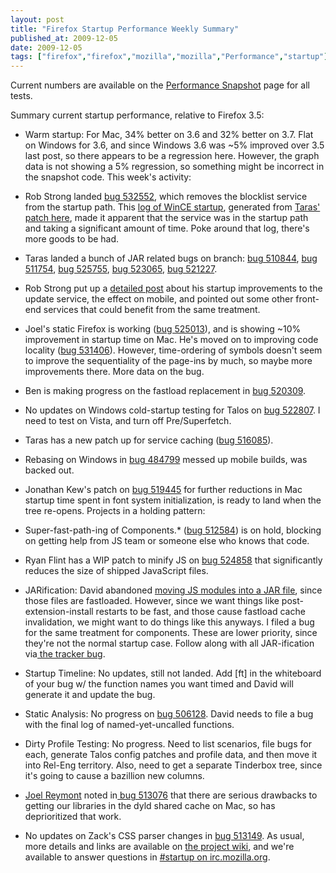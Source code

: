 ```yaml
---
layout: post
title: "Firefox Startup Performance Weekly Summary"
published_at: 2009-12-05
date: 2009-12-05
tags: ["firefox","firefox","mozilla","mozilla","Performance","startup"]
---
```


Current numbers are available on the [Performance  Snapshot](http://graphs.mozilla.org/dashboard/snapshot/) page for all tests.

Summary current startup performance, relative to Firefox 3.5:

*   Warm startup: For Mac, 34% better on 3.6 and 32% better on 3.7. Flat on Windows for 3.6, and since Windows 3.6 was ~5% improved over 3.5 last post, so there appears to be a regression here. However, the graph data is not showing a 5% regression, so something might be incorrect in the snapshot code.
This week's activity:

*   Rob Strong landed [bug 532552](https://bugzilla.mozilla.org/show_bug.cgi?id=532552), which removes the blocklist service from the startup path. This [log of WinCE startup](http://exchangecode.com/robert/work/ce_logs/log.txt), generated from [Taras' patch here](https://bugzilla.mozilla.org/show_bug.cgi?id=470116), made it apparent that the service was in the startup path and taking a significant amount of time. Poke around that log, there's more goods to be had.
*   Taras landed a bunch of JAR related bugs on branch: [bug 510844](https://bugzilla.mozilla.org/show_bug.cgi?id=510844), [bug 511754](https://bugzilla.mozilla.org/show_bug.cgi?id=511754), [bug 525755](https://bugzilla.mozilla.org/show_bug.cgi?id=525755), [bug 523065](https://bugzilla.mozilla.org/show_bug.cgi?id=523065), [bug 521227](https://bugzilla.mozilla.org/show_bug.cgi?id=521227).
*   Rob Strong put up a [detailed  post](http://blog.mozilla.com/rstrong/2009/11/29/the-fastest-code-is-the-code-that-never-runs/ "http://blog.mozilla.com/rstrong/2009/11/29/the-fastest-code-is-the-code-that-never-runs/") about his startup improvements to the  update service, the  effect on mobile, and pointed out some other  front-end services that  could benefit from the same treatment.
*   Joel's static Firefox is working ([bug 525013](https://bugzilla.mozilla.org/show_bug.cgi?id=525013 "https://bugzilla.mozilla.org/show_bug.cgi?id=525013")), and is showing ~10% improvement in  startup time on Mac. He's moved on to improving code locality ([bug 531406](https://bugzilla.mozilla.org/show_bug.cgi?id=531406 "https://bugzilla.mozilla.org/show_bug.cgi?id=531406")). However, time-ordering of symbols  doesn't seem to improve the sequentiality of the page-ins by much, so  maybe more improvements there. More data on the bug.
*   Ben is making progress on the fastload replacement in [bug 520309](https://bugzilla.mozilla.org/show_bug.cgi?id=520309 "https://bugzilla.mozilla.org/show_bug.cgi?id=520309").
*   No updates on Windows cold-startup testing for  Talos on [bug  522807](https://bugzilla.mozilla.org/show_bug.cgi?id=522807). I need to test on Vista, and turn off Pre/Superfetch.
*   Taras has a new patch up for service caching ([bug 516085](https://bugzilla.mozilla.org/show_bug.cgi?id=516085 "https://bugzilla.mozilla.org/show_bug.cgi?id=516085")).
*   Rebasing on Windows in [bug 484799](https://bugzilla.mozilla.org/show_bug.cgi?id=484799 "https://bugzilla.mozilla.org/show_bug.cgi?id=484799") messed up mobile builds, was backed out.
*   Jonathan Kew's patch on [bug        519445](https://bugzilla.mozilla.org/show_bug.cgi?id=519445) for further reductions in Mac startup       time spent in  font system initialization, is ready to land when the tree re-opens.
Projects in a holding pattern:

*   Super-fast-path-ing of Components.* ([bug  512584](https://bugzilla.mozilla.org/show_bug.cgi?id=512584 "https://bugzilla.mozilla.org/show_bug.cgi?id=512584")) is on hold, blocking on getting help from JS team or  someone else who knows that code.
*   Ryan Flint has a WIP patch to minify JS on [bug  524858](https://bugzilla.mozilla.org/show_bug.cgi?id=524858) that significantly reduces the size of shipped JavaScript  files.
*   JARification: David abandoned [moving JS          modules into a JAR file](https://bugzilla.mozilla.org/show_bug.cgi?id=509755), since those files are fastloaded.         However, since we want things like post-extension-install  restarts  to   be     fast, and those cause fastload cache invalidation,  we might   want  to   do   things like this anyways. I filed a bug for  the same   treatment  for     components. These are lower priority,  since they're   not the  normal     startup case. Follow along with all  JAR-ification   via[ the         tracker  bug](https://bugzilla.mozilla.org/show_bug.cgi?id=513027).
*   Startup Timeline: No updates, still not landed. Add [ft] in the        whiteboard of your bug w/ the function names you want timed and David        will generate it and update the bug.
*   Static Analysis: No progress on [bug        506128](https://bugzilla.mozilla.org/show_bug.cgi?id=506128).  David needs to file a bug with the final log of        named-yet-uncalled  functions.
*   Dirty Profile Testing: No progress. Need to list scenarios, file        bugs  for each, generate Talos config patches and profile data, and    then     move  it into Rel-Eng territory. Also, need to get a separate       Tinderbox  tree,  since it's going to cause a bazillion new  columns.
*   [Joel        Reymont](http://wagerlabs.com/) noted in[ bug        513076](https://bugzilla.mozilla.org/show_bug.cgi?id=513076) that there are serious drawbacks to getting our libraries  in       the dyld  shared cache on Mac, so has deprioritized that work.
*   No updates on Zack's CSS parser changes in [bug          513149](https://bugzilla.mozilla.org/show_bug.cgi?id=513149).
As usual, more details and links are  available on [the       project wiki](https://wiki.mozilla.org/Firefox/Projects/Startup_Time_Improvements), and we're available to answer questions in [#startup on irc.mozilla.org](irc://irc.mozilla.org/#startup).
